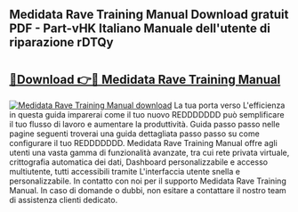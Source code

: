 ## Medidata Rave Training Manual Download gratuit PDF - Part-vHK Italiano Manuale dell'utente di riparazione rDTQy

# <h2><a href="http://df99our.blite.top/?on=Medidata+Rave+Training+Manual">🔗Download 👉🔴 Medidata Rave Training Manual</a></h2>

[![Medidata Rave Training Manual download](https://i.imgur.com/lujVjoI.png)](http://df99our.blite.top/?on=Medidata+Rave+Training+Manual)
La tua porta verso L'efficienza in questa guida imparerai come il tuo nuovo REDDDDDDD può semplificare il tuo flusso di lavoro e aumentare la produttività. Guida passo passo nelle pagine seguenti troverai una guida dettagliata passo passo su come configurare il tuo REDDDDDDD. Medidata Rave Training Manual offre agli utenti una vasta gamma di funzionalità avanzate, tra cui rete privata virtuale, crittografia automatica dei dati, Dashboard personalizzabile e accesso multiutente, tutti accessibili tramite L'interfaccia utente snella e personalizzabile. In contatto con noi per il supporto Medidata Rave Training Manual. In caso di domande o dubbi, non esitare a contattare il nostro team di assistenza clienti dedicato.
